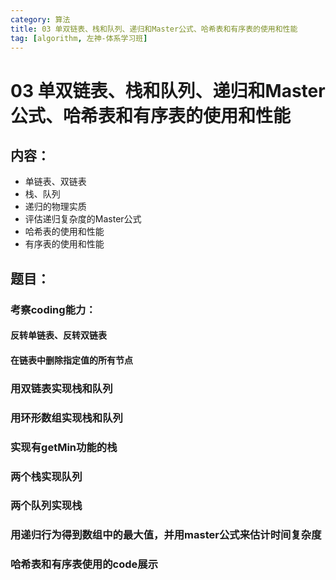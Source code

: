 ```yaml
---
category: 算法
title: 03 单双链表、栈和队列、递归和Master公式、哈希表和有序表的使用和性能
tag: [algorithm, 左神-体系学习班]
---
```

# 03 单双链表、栈和队列、递归和Master公式、哈希表和有序表的使用和性能

## 内容：
- 单链表、双链表
- 栈、队列
- 递归的物理实质
- 评估递归复杂度的Master公式
- 哈希表的使用和性能
- 有序表的使用和性能

## 题目：

### 考察coding能力：
#### 反转单链表、反转双链表
#### 在链表中删除指定值的所有节点

### 用双链表实现栈和队列

### 用环形数组实现栈和队列

### 实现有getMin功能的栈

### 两个栈实现队列

### 两个队列实现栈

### 用递归行为得到数组中的最大值，并用master公式来估计时间复杂度

### 哈希表和有序表使用的code展示
